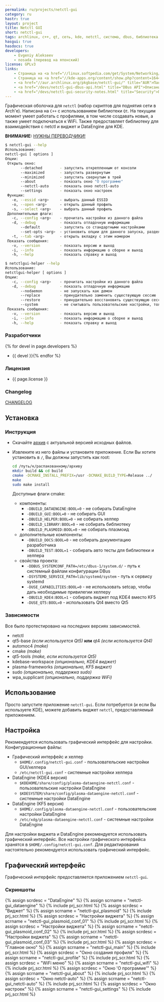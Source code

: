 ```yaml
---
permalink: ru/projects/netctl-gui
category: ru
hastr: true
layout: project
title: Netctl GUI
short: netctl-gui
tags: archlinux, c++, qt, сеть, kde, netctl, система, dbus, библиотека
hasgui: true
hasdocs: true
developers:
    - Evgeniy Alekseev
    - nosada (перевод на японский)
license: GPLv3
links:
    - Страница на <a href="//linux.softpedia.com/get/System/Networking/Netctl-GUI-103383.shtml" title="Softpedia">Softpedia</a>
    - Страница на <a href="//kde-apps.org/content/show.php?content=164490" title="kde-apps">kde-apps.org</a>
    - <a href="//aur.archlinux.org/pkgbase/netctl-gui/" title="AUR">Пакет в AUR</a>
    - <a href="/devs/netctl-gui-dbus-api.html" title="DBus API">Описание DBus API</a>
    - <a href="/devs/netctl-gui-security-notes.html" title="Security">Примечания о безопасности</a>
---
```

<!-- info block -->

Графическая оболочка для `netctl` (набор скриптов для поднятия сети в Arch'е). Написана на `C++` с использованием библиотеки `Qt`. На текущим момент умеет работать с профилями, в том числе создавать новые, а также умеет подключаться к WiFi. Также предоставляет библиотеку для взаимодействия с netctl и виджет и DataEngine для KDE.

<!--more-->

**ВНИМАНИЕ:** [НУЖНЫ ПЕРЕВОДЧИКИ!](//github.com/arcan1s/netctl-gui/issues/3 "Тикет")

```bash
$ netctl-gui --help
Использование:
netctl-gui [ options ]
Опции:
 Открыть окно:
       --detached        - запустить открепленным от консоли
       --maximized       - запустить развернутым
       --minimized       - запустить свернутым в трей
       --about           - показать окно "О программе"
       --netctl-auto     - показать окно netctl-auto
       --settings        - показать окно настроек
 Функции:
   -e, --essid <arg>     - выбрать данный ESSID
   -o, --open <arg>      - открыть данный профиль
   -s, --select <arg>    - выбрать данный профиль
 Дополнительные флаги:
   -c, --config <arg>    - прочитать настройки из данного файла
   -d, --debug           - показать отладочную информацию
       --default         - запустить со стандартными настройками
       --set-opts <arg>  - установить опции для данного запуска, разделенные запятыми
   -t, --tab <arg>       - открыть вкладку с этим номером
 Показать сообщения:
   -v, --version         - показать версию и выход
   -i, --info            - показать информацию о сборке и выход
   -h, --help            - показать справку и выход
```

```bash
$ netctlgui-helper --help
Использование:
netctlgui-helper [ options ]
Опции:
   -c, --config <arg>    - прочитать настройки из данного файла
   -d, --debug           - показать отладочную информацию
       --nodaemon        - не запускать как демон
       --replace         - принудительно заменить существующую сессию
       --restore         - принудительно восстановить существующую сессию
       --system          - не считывать пользовательские настройки, только системные
 Показать сообщения:
   -v, --version         - показать версию и выход
   -i, --info            - показать информацию о сборке и выход
   -h, --help            - показать справку и выход
```

### <a href="#devel" class="anchor" id="devel"><span class="octicon octicon-link"></span></a>Разработчики

{% for devel in page.developers %}
* {{ devel }}{% endfor %}

### <a href="#license" class="anchor" id="license"><span class="octicon octicon-link"></span></a>Лицензия

* {{ page.license }}

### <a href="#changelog" class="anchor" id="changelog"><span class="octicon octicon-link"></span></a>Changelog

[CHANGELOG](//github.com/arcan1s/netctl-gui/blob/master/CHANGELOG "GitHub")

<!-- end of info block -->

<!-- install block -->
## <a href="#install" class="anchor" id="install"><span class="octicon octicon-link"></span></a>Установка

### <a href="#instruction" class="anchor" id="instruction"><span class="octicon octicon-link"></span></a>Инструкция

* Скачайте [архив](//github.com/arcan1s/netctl-gui/releases "GitHub") с актуальной версией исходных файлов.
* Извлеките из него файлы и установите приложение. Если Вы хотите установить в `/`, Вы должны запустить как root:

    ```bash
    cd /путь/к/распакованному/архиву
    mkdir build && cd build
    cmake -DCMAKE_INSTALL_PREFIX=/usr -DCMAKE_BUILD_TYPE=Release ../
    make
    sudo make install
    ```

    Доступные флаги cmake:

    * компоненты:
        * `-DBUILD_DATAENGINE:BOOL=0` - не собирать DataEngine
        * `-DBUILD_GUI:BOOL=0` - не собирать GUI
        * `-DBUILD_HELPER:BOOL=0` - не собирать хелпер
        * `-DBUILD_LIBRARY:BOOL=0` - не собирать библиотеку
        * `-DBUILD_PLASMOID:BOOL=0` - не собирать плазмоид
    * дополнительные компоненты:
        * `-DBUILD_DOCS:BOOL=0` - не собирать документацию разработчика
        * `-DBUILD_TEST:BOOL=1` - собирать авто тесты для библиотеки и хелпера
    * свойства проекта:
        * `-DDBUS_SYSTEMCONF_PATH=/etc/dbus-1/system.d/` - путь к системный файлам конфигурации DBus
        * `-DSYSTEMD_SERVICE_PATH=lib/systemd/system` - путь к сервису systemd
        * `-DUSE_CAPABILITIES:BOOL=0` - не использовать setcap, чтобы дать необходимые привилегии хелперу
        * `-DBUILD_KDE4:BOOL=1` - собирать виджет под KDE4 вместо KF5
        * `-DUSE_QT5:BOOL=0` - использовать Qt4 вместо Qt5

### <a href="#dependencies" class="anchor" id="dependencies"><span class="octicon octicon-link"></span></a>Зависимости

Все было протестировано на последних версиях зависимостей.

* netctl
* qt5-base *(если используется Qt5)* **или** qt4 *(если используется Qt4)*
* automoc4 *(make)*
* cmake *(make)*
* qt5-tools *(make, если используется Qt5)*
* kdebase-workspace *(опционально, KDE4 виджет)*
* plasma-frameworks *(опционально, KF5 виджет)*
* sudo *(опционально, поддержка sudo)*
* wpa_supplicant *(опционально, поддержка WiFi)*

<!-- end of install block -->

<!-- howto block -->
## <a href="#howto" class="anchor" id="howto"><span class="octicon octicon-link"></span></a>Использование

Просто запустите приложение `netctl-gui`. Если потребуется (и если Вы используете KDE), можете добавить виджет `netctl`, предоставляемый приложением.

<!-- end of howto block -->

<!-- config block -->
## <a href="#config" class="anchor" id="config"><span class="octicon octicon-link"></span></a>Настройка

Рекомендуется использовать графический интерфейс для настройки. Конфигурационные файлы:

* Графический интерфейс и хелпер
    * `$HOME/.config/netctl-gui.conf` - пользовательские настройки GUI/хелпера
    * `/etc/netctl-gui.conf` - системные настройки хелпера
* DataEngine (KDE4 версия)
    * `$KDEHOME/share/config/plasma-dataengine-netctl.conf` - пользовательские настройки DataEngine
    * `$KDESYSTEM/share/config/plasma-dataengine-netctl.conf` - системные настройки DataEngine
* DataEngine (KF5 версия)
    * `$HOME/.config/plasma-dataengine-netctl.conf` - пользовательские настройки DataEngine
    * `/etc/xdg/plasma-dataengine-netctl.conf` - системные настройки DataEngine

Для настройки виджета и DataEngine рекомендуется использовать графический интерфейс. Все настройки графического интерфейса хранятся в `$HOME/.config/netctl-gui.conf`. Для редактирования настоятельно рекомендуется использовать графический интерфейс.

<!-- end of config block -->

<!-- gui block -->
## <a href="#gui" class="anchor" id="gui"><span class="octicon octicon-link"></span></a>Графический интерфейс

Графический интерфейс предоставляется приложением `netctl-gui`.

### <a name="screenshots" class="anchor" href="#screenshots"><span class="octicon octicon-link"></span></a>Скриншоты

<div class="thumbnails">
  {% assign scrdesc = "DataEngine" %}
  {% assign scrname = "netctl-gui_dataengine" %}
  {% include prj_scr.html %}
  {% assign scrdesc = "Виджет" %}
  {% assign scrname = "netctl-gui_plasmoid" %}
  {% include prj_scr.html %}
  {% assign scrdesc = "Настройки виджета" %}
  {% assign scrname = "netctl-gui_plasmoid_conf_01" %}
  {% include prj_scr.html %}
  {% assign scrdesc = "Настройки виджета" %}
  {% assign scrname = "netctl-gui_plasmoid_conf_02" %}
  {% include prj_scr.html %}
  {% assign scrdesc = "Настройки виджета" %}
  {% assign scrname = "netctl-gui_plasmoid_conf_03" %}
  {% include prj_scr.html %}
  {% assign scrdesc = "Главное окно" %}
  {% assign scrname = "netctl-gui_main" %}
  {% include prj_scr.html %}
  {% assign scrdesc = "Окно создания профиля" %}
  {% assign scrname = "netctl-gui_profile" %}
  {% include prj_scr.html %}
  {% assign scrdesc = "WiFi меню" %}
  {% assign scrname = "netctl-gui_wifi" %}
  {% include prj_scr.html %}
  {% assign scrdesc = "Окно 'О программе'" %}
  {% assign scrname = "netctl-gui_about" %}
  {% include prj_scr.html %}
  {% assign scrdesc = "Окно netctl-auto" %}
  {% assign scrname = "netctl-gui_netctl-auto" %}
  {% include prj_scr.html %}
  {% assign scrdesc = "Окно настроек" %}
  {% assign scrname = "netctl-gui_settings" %}
  {% include prj_scr.html %}
</div>
<!-- end of gui block -->
